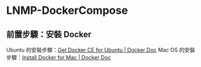 # LNMP-DockerCompose

## 前置步驟：安裝 Docker 

Ubuntu 的安裝步驟：[Get Docker CE for Ubuntu | Docker Doc](https://docs.docker.com/install/linux/docker-ce/ubuntu/)
Mac OS 的安裝步驟：[Install Docker for Mac | Docker Doc](https://docs.docker.com/docker-for-mac/install/)


